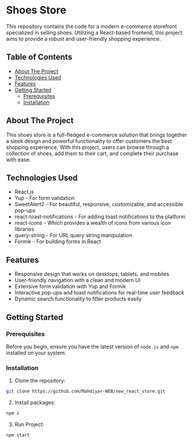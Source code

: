 # Shoes Store

This repository contains the code for a modern e-commerce storefront specialized in selling shoes. Utilizing a React-based frontend, this project aims to provide a robust and user-friendly shopping experience.

## Table of Contents
- [About The Project](#about-the-project)
- [Technologies Used](#technologies-used)
- [Features](#features)
- [Getting Started](#getting-started)
  - [Prerequisites](#prerequisites)
  - [Installation](#installation)

## About The Project

This shoes store is a full-fledged e-commerce solution that brings together a sleek design and powerful functionality to offer customers the best shopping experience. With this project, users can browse through a collection of shoes, add them to their cart, and complete their purchase with ease.

## Technologies Used

- React.js
- Yup - For form validation
- SweetAlert2 - For beautiful, responsive, customizable, and accessible pop-ups
- react-toast-notifications - For adding toast notifications to the platform
- react-icons - Which provides a wealth of icons from various icon libraries
- query-string - For URL query string manipulation
- Formik - For building forms in React

## Features

- Responsive design that works on desktops, tablets, and mobiles
- User-friendly navigation with a clean and modern UI
- Extensive form validation with Yup and Formik
- Interactive pop-ups and toast notifications for real-time user feedback
- Dynamic search functionality to filter products easily

## Getting Started

### Prerequisites

Before you begin, ensure you have the latest version of `node.js` and `npm` installed on your system.

### Installation

1. Clone the repository:

```bash
git clone https://github.com/Mahdiyar-WEB/new_react_store.git
```
2. Install packages:

```bash
npm i
```
3. Run Project:

```bash
npm start
```
